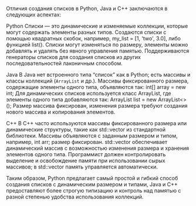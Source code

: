 Отличия создания списков в Python, Java и C++ заключаются в следующих аспектах:

Python
Списки — это динамические и изменяемые коллекции, которые могут содержать элементы разных типов.
Создаются списки с помощью квадратных скобок, например, my_list = [1, 'two', 3.0], либо функцией list().
Списки могут изменяться по размеру, элементы можно добавлять и удалять без явного управления памятью.
Поддерживаются генераторы списков для создания списков из других последовательностей лаконичным способом.

Java
В Java нет встроенного типа “список” как в Python; есть массивы и классы коллекций (`ArrayList` и др.).
Массивы фиксированного размера, содержащие элементы одного типа, объявляются так: int[] array = new int;
Для динамических списков используется класс ArrayList, где элементы одного типа добавляются так: ArrayList<Integer> list = new ArrayList<>();
Размер массива фиксирован, изменения размера требуют создания нового массива и копирования элементов.

C++
В C++ часто используются массивы фиксированного размера или динамические структуры, такие как std::vector из стандартной библиотеки.
Массивы объявляются с заданным размером и типом, например, int arr; размер фиксирован.
std::vector обеспечивает динамический массив с возможностью изменения размера и хранения элементов одного типа.
Программист должен контролировать выделение и освобождение памяти при использовании сырых массивов; в std::vector память управляется автоматически.

Таким образом, Python предлагает самый простой и гибкий способ создания списков с динамическим размером и типами, Java и C++ предоставляют более строгую типизацию и контроль над памятью с разной степенью удобства использования коллекций.

